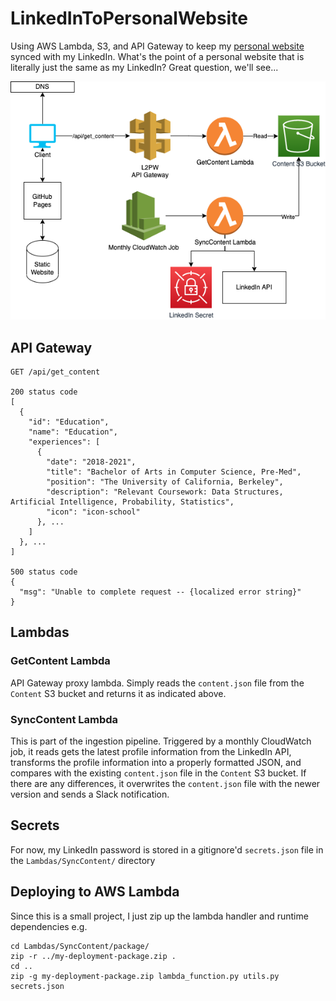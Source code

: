 # LinkedInToPersonalWebsite

Using AWS Lambda, S3, and API Gateway to keep my [personal website](http://saahilchadha.com/) synced with my LinkedIn. What's the point of a personal website that is literally just the same as my LinkedIn? Great question, we'll see...

![Diagram](https://github.com/saahilchadha1/LinkedInToPersonalWebsite/blob/master/LinkedInToGithubPagesDiagram.drawio.png?raw=true)

## API Gateway 
``` 
GET /api/get_content

200 status code
[
  {
    "id": "Education",
    "name": "Education",
    "experiences": [
      {
        "date": "2018-2021",
        "title": "Bachelor of Arts in Computer Science, Pre-Med",
        "position": "The University of California, Berkeley",
        "description": "Relevant Coursework: Data Structures, Artificial Intelligence, Probability, Statistics",
        "icon": "icon-school"
      }, ...
    ]
  }, ...
]

500 status code
{
  "msg": "Unable to complete request -- {localized error string}"
}
```

## Lambdas
### GetContent Lambda
API Gateway proxy lambda. Simply reads the `content.json` file from the `Content` S3 bucket and returns it as indicated above. 

### SyncContent Lambda 
This is part of the ingestion pipeline. Triggered by a monthly CloudWatch job, it reads gets the latest profile information from the LinkedIn API, transforms the profile information into a properly formatted JSON, and compares with the existing `content.json` file in the `Content` S3 bucket. If there are any differences, it overwrites the `content.json` file with the newer version and sends a Slack notification.

## Secrets
For now, my LinkedIn password is stored in a gitignore'd `secrets.json` file in the `Lambdas/SyncContent/` directory

## Deploying to AWS Lambda
Since this is a small project, I just zip up the lambda handler and runtime dependencies e.g. 
```
cd Lambdas/SyncContent/package/
zip -r ../my-deployment-package.zip .
cd ..
zip -g my-deployment-package.zip lambda_function.py utils.py secrets.json 
```
